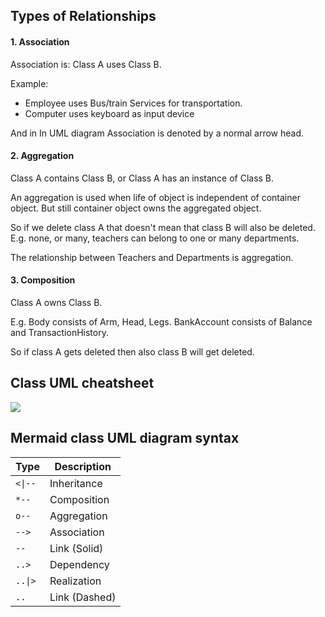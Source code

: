 
## Types of Relationships

#### 1. Association

Association is: Class A uses Class B.

Example:

- Employee uses Bus/train Services for transportation.
- Computer uses keyboard as input device

And in In UML diagram Association is denoted by a normal arrow head.

#### 2. Aggregation

Class A contains Class B, or Class A has an instance of Class B.

An aggregation is used when life of object is independent of container object. But still container object owns the aggregated object.

So if we delete class A that doesn't mean that class B will also be deleted. E.g. none, or many, teachers can belong to one or many departments.

The relationship between Teachers and Departments is aggregation.

#### 3. Composition

Class A owns Class B.

E.g. Body consists of Arm, Head, Legs. BankAccount consists of Balance and TransactionHistory.

So if class A gets deleted then also class B will get deleted.


## Class UML cheatsheet

![](https://i.sstatic.net/AJlpc9t8.png)


## Mermaid class UML diagram syntax

|Type|Description|
|---|---|
|`<\|--`|Inheritance|
|`*--`|Composition|
|`o--`|Aggregation|
|`-->`|Association|
|`--`|Link (Solid)|
|`..>`|Dependency|
|`..\|>`|Realization|
|`..`|Link (Dashed)|

